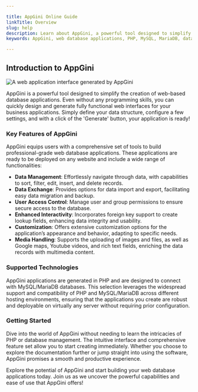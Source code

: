 ```yaml
---

title: AppGini Online Guide
linkTitle: Overview
slug: help
description: Learn about AppGini, a powerful tool designed to simplify the creation of web-based database applications.
keywords: AppGini, web database applications, PHP, MySQL, MariaDB, data management, user access control, customization, media handling, nocode, lowcode, host anywhere

---
```


## Introduction to AppGini

![A web application interface generated by AppGini](https://cdn.bigprof.com/appgini-desktop/help/introduction.png "A web application interface generated by AppGini")

AppGini is a powerful tool designed to simplify the creation of web-based database applications. Even without any programming skills, you can quickly design and generate fully functional web interfaces for your business applications. Simply define your data structure, configure a few settings, and with a click of the 'Generate' button, your application is ready!

### Key Features of AppGini

AppGini equips users with a comprehensive set of tools to build professional-grade web database applications. These applications are ready to be deployed on any website and include a wide range of functionalities:

- **Data Management**: Effortlessly navigate through data, with capabilities to sort, filter, edit, insert, and delete records.
- **Data Exchange**: Provides options for data import and export, facilitating easy data migration and backup.
- **User Access Control**: Manage user and group permissions to ensure secure access to the database.
- **Enhanced Interactivity**: Incorporates foreign key support to create lookup fields, enhancing data integrity and usability.
- **Customization**: Offers extensive customization options for the application’s appearance and behavior, adapting to specific needs.
- **Media Handling**: Supports the uploading of images and files, as well as Google maps, Youtube videos, and rich text fields, enriching the data records with multimedia content.

### Supported Technologies

AppGini applications are generated in PHP and are designed to connect with MySQL/MariaDB databases. This selection leverages the widespread support and compatibility of PHP and MySQL/MariaDB across different hosting environments, ensuring that the applications you create are robust and deployable on virtually any server without requiring prior configuration.

### Getting Started

Dive into the world of AppGini without needing to learn the intricacies of PHP or database management. The intuitive interface and comprehensive feature set allow you to start creating immediately. Whether you choose to explore the documentation further or jump straight into using the software, AppGini promises a smooth and productive experience.

Explore the potential of AppGini and start building your web database applications today. Join us as we uncover the powerful capabilities and ease of use that AppGini offers!